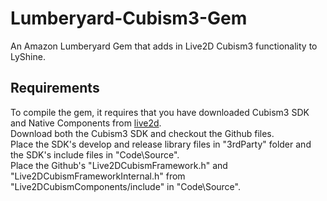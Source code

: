 # Lumberyard-Cubism3-Gem
An Amazon Lumberyard Gem that adds in Live2D Cubism3 functionality to LyShine.

## Requirements
To compile the gem, it requires that you have downloaded Cubism3 SDK and Native Components from [live2d](https://live2d.github.io/#native).  
Download both the Cubism3 SDK and checkout the Github files.  
Place the SDK\'s develop and release library files in "3rdParty" folder and the SDK\'s include files in "Code\\Source".  
Place the Github\'s "Live2DCubismFramework.h" and "Live2DCubismFrameworkInternal.h" from "Live2DCubismComponents/include" in "Code\\Source".